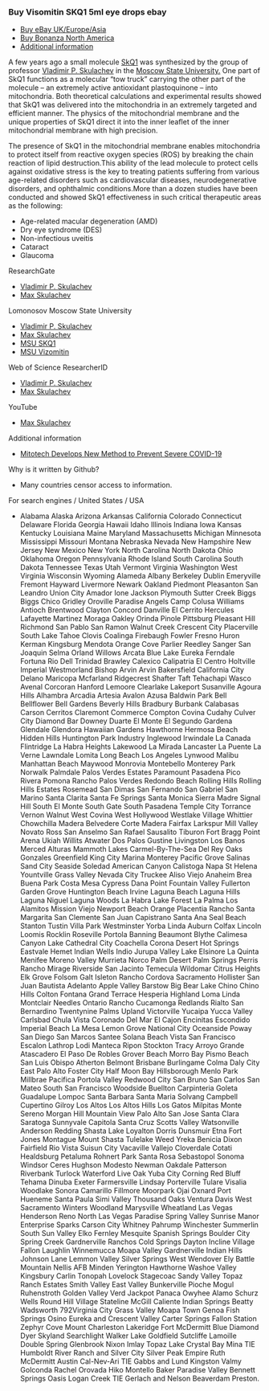 ### Buy Visomitin SKQ1 5ml eye drops ebay
* [Buy eBay UK/Europe/Asia](https://www.ebay.com/itm/384272697739) 
* [Buy Bonanza North America](https://www.bonanza.com/listings/Skulachev-ions-5ml-Eye-Drops/1132025321?fref=tQ8LMNc)
* [Additional information](https://happylook5.com)

A few years ago a small molecule [SkQ1](https://en.wikipedia.org/wiki/SkQ) was synthesized by the group of professor [Vladimir P. Skulachev](https://www.youtube.com/watch?v=HxfPTYRmYVM) in the [Moscow State University.](https://en.wikipedia.org/wiki/Moscow_State_University) One part of SkQ1 functions as a molecular “tow truck” carrying the other part of the molecule – an extremely active antioxidant plastoquinone – into mitochondria. Both theoretical calculations and experimental results showed that SkQ1 was delivered into the mitochondria in an extremely targeted and efficient manner. The physics of the mitochondrial membrane and the unique properties of SkQ1 direct it into the inner leaflet of the inner mitochondrial membrane with high precision.

The presence of SkQ1 in the mitochondrial membrane enables mitochondria to protect itself from reactive oxygen species (ROS) by breaking the chain reaction of lipid destruction.This ability of the lead molecule to protect cells against oxidative stress is the key to treating patients suffering from various age-related disorders such as cardiovascular diseases, neurodegenerative disorders, and ophthalmic conditions.More than a dozen studies have been conducted and showed SkQ1 effectiveness in such critical therapeutic areas as the following:
 * Age-related macular degeneration (AMD)
 * Dry eye syndrome (DES)
 * Non-infectious uveitis
 * Cataract
 * Glaucoma
 
 ResearchGate
 * [Vladimir P. Skulachev](https://www.researchgate.net/scientific-contributions/Vladimir-P-Skulachev-2122822553)
 * [Max Skulachev](https://www.researchgate.net/profile/Max-Skulachev)

Lomonosov Moscow State University 
  * [Vladimir P. Skulachev](https://istina.msu.ru/profile/VPSkulachev/)
  * [Max Skulachev](https://istina.msu.ru/profile/maxim.skulachev/)
  * [MSU SKQ1](https://www.msu.ru/search.html?q=SKQ1&how=r)
  * [MSU Vizomitin](https://www.msu.ru/search.html?q=%D0%92%D0%B8%D0%B7%D0%BE%D0%BC%D0%B8%D1%82%D0%B8%D0%BD&how=r)

Web of Science ResearcherID
* [Vladimir P. Skulachev](https://publons.com/researcher/2694226/vladimir-p-skulachev/)
* [Max Skulachev](https://publons.com/researcher/3187199/maxim-skulachev/)

YouTube
* [Max Skulachev](https://youtu.be/77q1nkKUkJI)

Additional information
* [Mitotech Develops New Method to Prevent Severe COVID-19](https://en.rusnano.com/press-centre/news/20200415-rusnano-mitotech-develops-new-method-to-prevent-severe-covid-19)

Why is it written by Github? 
* Many countries censor access to information.

For search engines / United States / USA
* Alabama Alaska Arizona Arkansas California Colorado Connecticut Delaware Florida Georgia Hawaii Idaho Illinois Indiana Iowa Kansas Kentucky Louisiana Maine Maryland Massachusetts Michigan Minnesota Mississippi Missouri Montana Nebraska Nevada New Hampshire New Jersey New Mexico New York North Carolina North Dakota Ohio Oklahoma Oregon Pennsylvania Rhode Island South Carolina South Dakota Tennessee Texas Utah Vermont Virginia Washington West Virginia Wisconsin Wyoming Alameda Albany Berkeley Dublin Emeryville Fremont Hayward Livermore Newark Oakland Piedmont Pleasanton San Leandro Union City Amador Ione Jackson Plymouth Sutter Creek Biggs Biggs Chico Gridley Oroville Paradise Angels Camp Colusa Williams Antioch Brentwood Clayton Concord Danville El Cerrito Hercules Lafayette Martinez Moraga Oakley Orinda Pinole Pittsburg Pleasant Hill Richmond San Pablo San Ramon Walnut Creek Crescent City Placerville South Lake Tahoe Clovis Coalinga Firebaugh Fowler Fresno Huron Kerman Kingsburg Mendota Orange Cove Parlier Reedley Sanger San Joaquin Selma Orland Willows Arcata Blue Lake Eureka Ferndale Fortuna Rio Dell Trinidad Brawley Calexico Calipatria El Centro Holtville Imperial Westmorland Bishop Arvin Arvin Bakersfield California City Delano Maricopa Mcfarland Ridgecrest Shafter Taft Tehachapi Wasco Avenal Corcoran Hanford Lemoore Clearlake Lakeport Susanville Agoura Hills Alhambra Arcadia Artesia Avalon Azusa Baldwin Park Bell Bellflower Bell Gardens Beverly Hills Bradbury Burbank Calabasas Carson Cerritos Claremont Commerce Compton Covina Cudahy Culver City Diamond Bar Downey Duarte El Monte El Segundo Gardena Glendale Glendora Hawaiian Gardens Hawthorne Hermosa Beach Hidden Hills Huntington Park Industry Inglewood Irwindale La Canada Flintridge La Habra Heights Lakewood La Mirada Lancaster La Puente La Verne Lawndale Lomita Long Beach Los Angeles Lynwood Malibu Manhattan Beach Maywood Monrovia Montebello Monterey Park Norwalk Palmdale Palos Verdes Estates Paramount Pasadena Pico Rivera Pomona Rancho Palos Verdes Redondo Beach Rolling Hills Rolling Hills Estates Rosemead San Dimas San Fernando San Gabriel San Marino Santa Clarita Santa Fe Springs Santa Monica Sierra Madre Signal Hill South El Monte South Gate South Pasadena Temple City Torrance Vernon Walnut West Covina West Hollywood Westlake Village Whittier Chowchilla Madera Belvedere Corte Madera Fairfax Larkspur Mill Valley Novato Ross San Anselmo San Rafael Sausalito Tiburon Fort Bragg Point Arena Ukiah Willits Atwater Dos Palos Gustine Livingston Los Banos Merced Alturas Mammoth Lakes Carmel-By-The-Sea Del Rey Oaks Gonzales Greenfield King City Marina Monterey Pacific Grove Salinas Sand City Seaside Soledad American Canyon Calistoga Napa St Helena Yountville Grass Valley Nevada City Truckee Aliso Viejo Anaheim Brea Buena Park Costa Mesa Cypress Dana Point Fountain Valley Fullerton Garden Grove Huntington Beach Irvine Laguna Beach Laguna Hills Laguna Niguel Laguna Woods La Habra Lake Forest La Palma Los Alamitos Mission Viejo Newport Beach Orange Placentia Rancho Santa Margarita San Clemente San Juan Capistrano Santa Ana Seal Beach Stanton Tustin Villa Park Westminster Yorba Linda Auburn Colfax Lincoln Loomis Rocklin Roseville Portola Banning Beaumont Blythe Calimesa Canyon Lake Cathedral City Coachella Corona Desert Hot Springs Eastvale Hemet Indian Wells Indio Jurupa Valley Lake Elsinore La Quinta Menifee Moreno Valley Murrieta Norco Palm Desert Palm Springs Perris Rancho Mirage Riverside San Jacinto Temecula Wildomar Citrus Heights Elk Grove Folsom Galt Isleton Rancho Cordova Sacramento Hollister San Juan Bautista Adelanto Apple Valley Barstow Big Bear Lake Chino Chino Hills Colton Fontana Grand Terrace Hesperia Highland Loma Linda Montclair Needles Ontario Rancho Cucamonga Redlands Rialto San Bernardino Twentynine Palms Upland Victorville Yucaipa Yucca Valley Carlsbad Chula Vista Coronado Del Mar El Cajon Encinitas Escondido Imperial Beach La Mesa Lemon Grove National City Oceanside Poway San Diego San Marcos Santee Solana Beach Vista San Francisco Escalon Lathrop Lodi Manteca Ripon Stockton Tracy Arroyo Grande Atascadero El Paso De Robles Grover Beach Morro Bay Pismo Beach San Luis Obispo Atherton Belmont Brisbane Burlingame Colma Daly City East Palo Alto Foster City Half Moon Bay Hillsborough Menlo Park Millbrae Pacifica Portola Valley Redwood City San Bruno San Carlos San Mateo South San Francisco Woodside Buellton Carpinteria Goleta Guadalupe Lompoc Santa Barbara Santa Maria Solvang Campbell Cupertino Gilroy Los Altos Los Altos Hills Los Gatos Milpitas Monte Sereno Morgan Hill Mountain View Palo Alto San Jose Santa Clara Saratoga Sunnyvale Capitola Santa Cruz Scotts Valley Watsonville Anderson Redding Shasta Lake Loyalton Dorris Dunsmuir Etna Fort Jones Montague Mount Shasta Tulelake Weed Yreka Benicia Dixon Fairfield Rio Vista Suisun City Vacaville Vallejo Cloverdale Cotati Healdsburg Petaluma Rohnert Park Santa Rosa Sebastopol Sonoma Windsor Ceres Hughson Modesto Newman Oakdale Patterson Riverbank Turlock Waterford Live Oak Yuba City Corning Red Bluff Tehama Dinuba Exeter Farmersville Lindsay Porterville Tulare Visalia Woodlake Sonora Camarillo Fillmore Moorpark Ojai Oxnard Port Hueneme Santa Paula Simi Valley Thousand Oaks Ventura Davis West Sacramento Winters Woodland Marysville Wheatland Las Vegas Henderson Reno North Las Vegas Paradise Spring Valley Sunrise Manor Enterprise Sparks Carson City Whitney Pahrump Winchester Summerlin South Sun Valley Elko Fernley Mesquite Spanish Springs Boulder City Spring Creek Gardnerville Ranchos Cold Springs Dayton Incline Village Fallon Laughlin Winnemucca Moapa Valley Gardnerville Indian Hills Johnson Lane Lemmon Valley Silver Springs West Wendover Ely Battle Mountain Nellis AFB Minden Yerington Hawthorne Washoe Valley Kingsbury Carlin Tonopah Lovelock Stagecoac Sandy Valley Topaz Ranch Estates Smith Valley East Valley Bunkerville Pioche Mogul Ruhenstroth Golden Valley Verd Jackpot Panaca Owyhee Alamo Schurz Wells Round Hill Village Stateline McGill Caliente Indian Springs Beatty Wadsworth 792Virginia City Grass Valley Moapa Town Genoa Fish Springs Osino Eureka and Crescent Valley Carter Springs Fallon Station Zephyr Cove Mount Charleston Lakeridge Fort McDermitt Blue Diamond Dyer Skyland Searchlight Walker Lake Goldfield Sutcliffe Lamoille Double Spring Glenbrook Nixon Imlay Topaz Lake Crystal Bay Mina TIE Humboldt River Ranch and Silver City Silver Peak Empire Ruth McDermitt Austin Cal-Nev-Ari TIE Gabbs and Lund Kingston Valmy Golconda Rachel Orovada Hiko Montello Baker Paradise Valley Bennett Springs Oasis Logan Creek TIE Gerlach and Nelson Beaverdam Preston.


<!--
**Buy-visomitin-skq1-eye-drops/Buy-Visomitin-SKQ1-eye-drops** is a ✨ _special_ ✨ repository because its `README.md` (this file) appears on your GitHub profile.
